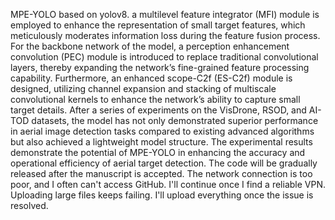 MPE-YOLO based on yolov8.
a multilevel feature integrator (MFI) module is employed to enhance the representation of small target features, which meticulously moderates information loss during the feature fusion process. 
For the backbone network of the model, a perception enhancement convolution (PEC) module is introduced to replace traditional convolutional layers, thereby expanding the network’s fine-grained feature processing capability. 
Furthermore, an enhanced scope-C2f (ES-C2f) module is designed, utilizing channel expansion and stacking of multiscale convolutional kernels to enhance the network’s ability to capture small target details. 
After a series of experiments on the VisDrone, RSOD, and AI-TOD datasets, the model has not only demonstrated superior performance in aerial image detection tasks compared to existing advanced algorithms but also achieved a lightweight model structure. The experimental results demonstrate the potential of MPE-YOLO in enhancing the accuracy and operational efficiency of aerial target detection. 
The code will be gradually released after the manuscript is accepted.
The network connection is too poor, and I often can't access GitHub. I'll continue once I find a reliable VPN.
Uploading large files keeps failing. I'll upload everything once the issue is resolved.
